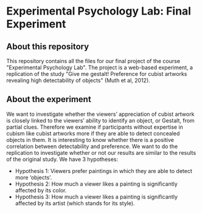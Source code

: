 # Experimental Psychology Lab: Final Experiment

## About this repository
This repository contains all the files for our final project of the course "Experimental Psychology Lab". The project is a web-based experiment, a replication of the study "Give me gestalt! Preference for cubist artworks revealing high detectability of objects" (Muth et al, 2012).

## About the experiment
We want to investigate whether the viewers’ appreciation of cubist artwork is closely linked to the viewers’ ability to identify an object, or Gestalt, from partial clues. Therefore we examine if participants without expertise in cubism like cubist artworks more if they are able to detect concealed objects in them.
It is interesting to know whether there is a positive correlation between detectability and preference. We want to do the replication to investigate whether or not our results are similar to the results of the original study.
We have 3 hypotheses:
* Hypothesis 1: Viewers prefer paintings in which they are able to detect more ‘objects’.
* Hypothesis 2: How much a viewer likes a painting is significantly affected by its color.
* Hypothesis 3: How much a viewer likes a painting is significantly affected by its artist (which stands for its style).
